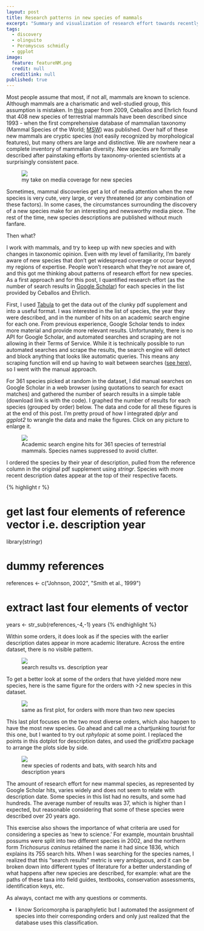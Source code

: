 ```yaml
---
layout: post
title: Research patterns in new species of mammals
excerpt: "Summary and visualization of research effort towards recently described species of terrestrial mammals. Inlcudes R code and data."
tags: 
  - discovery
  - olinguito
  - Peromyscus schmidly
  - ggplot
image: 
  feature: featureNM.png
  credit: null
  creditlink: null
published: true
---
```




Most people assume that most, if not all, mammals are known to science. Although mammals are a charismatic and well-studied group, this assumption is mistaken. In [this](http://www.pnas.org/content/106/10/3841.full) paper from 2009, Ceballos and Ehrlich found that 408 new species of terrestrial mammals have been described since 1993 - when the first comprehensive database of mammalian taxonomy (Mammal Species of the World; [MSW](http://www.departments.bucknell.edu/biology/resources/msw3/browse.asp)) was published. Over half of these new mammals are cryptic species (not easily recognized by morphological features), but many others are large and distinctive. We are nowhere near a complete inventory of mammalian diversity. New species are formally described after painstaking efforts by taxonomy-oriented scientists at a surprisingly consistent pace. 

<figure>
    <a href="/images/cbait.png"><img src="/images/cbait.png"></a>
        <figcaption>my take on media coverage for new species</figcaption>
</figure>

Sometimes, mammal discoveries get a lot of media attention when the new species is very cute, very large, or very threatened (or any combination of these factors). In some cases, the circumstances surrounding the discovery of a new species make for an interesting and newsworthy media piece. The rest of the time, new species descriptions are published without much fanfare.

Then what?

I work with mammals, and try to keep up with new species and with changes in taxonomic opinion. Even with my level of familiarity, I’m barely aware of new species that don’t get widespread coverage or occur beyond my regions of expertise. People won’t research what they’re not aware of, and this got me thinking about patterns of research effort for new species. As a first approach and for this post, I quantified research effort (as the number of search results in [Google Scholar](https://scholar.google.com)) for each species in the list provided by Ceballos and Ehrlich. 

First, I used [Tabula](http://tabula.technology/) to get the data out of the clunky pdf supplement and into a useful format. I was interested in the list of species, the year they were described, and in the number of hits on an academic search engine for each one. From previous experience, Google Scholar tends to index more material and provide more relevant results.  Unfortunately, there is no API for Google Scholar, and automated searches and scraping are not allowing in their Terms of Service. While it is technically possible to run automated searches and scrape the results, the search engine will detect and block anything that looks like automatic queries. This means any scraping function will end up having to wait between searches ([see here](https://gist.github.com/timcdlucas/78478755b49e5c6342c4)), so I went with the manual approach.

For 361 species picked at random in the dataset, I did manual searches on Google Scholar in a web browser (using quotations to search for exact matches) and gathered the number of search results in a simple table (download link is with the code). I graphed the number of results for each species (grouped by order) below.  The data and code for all these figures is at the end of this post. I’m pretty proud of how I integrated _dplyr_ and _ggplot2_ to wrangle the data and make the figures. Click on any picture to enlarge it.

<figure>
    <a href="/images/fig1newM.png"><img src="/images/fig1newM.png"></a>
        <figcaption> Academic search engine hits for 361 species of terrestrial mammals. Species names suppressed to avoid clutter. </figcaption>
</figure>

I ordered the species by their year of description, pulled from the reference column in the original pdf supplement using _stringr_. Species with more recent description dates appear at the top of their respective facets.

{% highlight r %}
# get last four elements of reference vector i.e. description year
library(stringr)
# dummy references
references <- c("Johnson, 2002", "Smith et al., 1999")
# extract last four elements of vector
years <- str_sub(references,-4,-1)
years
{% endhighlight %}

Within some orders, it does look as if the species with the earlier description dates appear in more academic literature. Across the entire dataset, there is no visible pattern.

<figure>
    <a href="/images/fig2newmams.png"><img src="/images/fig2newmams.png"></a>
        <figcaption> search results vs. description year </figcaption>
</figure>

To get a better look at some of the orders that have yielded more new species, here is the same figure for the orders with >2 new species in this dataset.

<figure>
    <a href="/images/fig3nm.png"><img src="/images/fig3nm.png"></a>
        <figcaption> same as first plot, for orders with more than two new species</figcaption>
</figure>

This last plot focuses on the two most diverse orders, which also happen to have the most new species. Go ahead and call me a chartjunking tourist for this one, but I wanted to try out _rphylopic_ at some point.  I replaced the points in this dotplot for description dates, and used the _gridExtra_ package to arrange the plots side by side. 

<figure>
    <a href="/images/fig4nmBig.png"><img src="/images/fig4nmBig.png"></a>
        <figcaption> new species of rodents and bats, with search hits and description years </figcaption>
</figure>

The amount of research effort for new mammal species, as represented by Google Scholar hits, varies widely and does not seem to relate with description date. Some species in this list had no results, and some had hundreds. The average number of results was 37, which is higher than I expected, but reasonable considering that some of these species were described over 20 years ago. 

This exercise also shows the importance of what criteria are used for considering a species as ‘new to science.’ For example, mountain brushtail possums were split into two different species in 2002, and the northern form _Trichosurus caninus_ retained the name it had since 1836, which explains its 755 search hits. When I was searching for the species names, I realized that this “search results” metric is very ambiguous, and it can be broken down into different types of literature for a better understanding of what happens after new species are described, for example: what are the paths of these taxa into field guides, textbooks, conservation assessments, identification keys, etc.  

As always, contact me with any questions or comments.

* I know Soricomorpha is paraphyletic but I automated the assignment of species into their corresponding orders and only just realized that the database uses this classification. 



